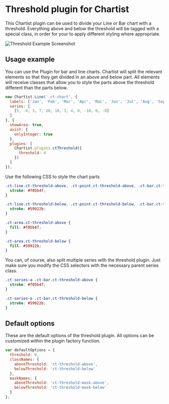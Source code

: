 # Threshold plugin for Chartist

This Chartist plugin can be used to divide your Line or Bar chart with a threshold. Everything above and below the 
threshold will be tagged with a special class, in order for your to apply different styling where appropriate.

![Threshold Example Screenshot](https://raw.github.com/gionkunz/chartist-plugin-threshold/master/ct-threshold-demo.gif "Threshold Example Screenshot")

## Usage example

You can use the Plugin for bar and line charts. Chartist will split the relevant elements so that they get divided in 
an above and below part. All elements will receive classes that allow you to style the parts above the threshold different
than the parts below.

```javascript
new Chartist.Line('.ct-chart', {
  labels: ['Jan', 'Feb', 'Mar', 'Apr', 'Mai', 'Jun', 'Jul', 'Aug', 'Sep', 'Oct', 'Nov', 'Dec'],
  series: [
    [5, -4, 3, 7, 20, 10, 3, 4, 8, -10, 6, -8]
  ]
}, {
  showArea: true,
  axisY: {
    onlyInteger: true
  },
  plugins: [
    Chartist.plugins.ctThreshold({
      threshold: 4
    })
  ]
});
```

Use the following CSS to style the chart parts

```css
.ct-line.ct-threshold-above, .ct-point.ct-threshold-above, .ct-bar.ct-threshold-above {
  stroke: #f05b4f;
}

.ct-line.ct-threshold-below, .ct-point.ct-threshold-below, .ct-bar.ct-threshold-below {
  stroke: #59922b;
}

.ct-area.ct-threshold-above {
  fill: #f05b4f;
}

.ct-area.ct-threshold-below {
  fill: #59922b;
}
```

You can, of course, also split multiple series with the threshold plugin. Just make sure you modify the CSS selectors 
with the necessary parent series class.

```css
.ct-series-a .ct-bar.ct-threshold-above {
  stroke: #f05b4f;
}

.ct-series-a .ct-bar.ct-threshold-below {
  stroke: #59922b;
}
```

## Default options

These are the default options of the threshold plugin. All options can be customized within the plugin factory function.

```javascript
var defaultOptions = {
  threshold: 0,
  classNames: {
    aboveThreshold: 'ct-threshold-above',
    belowThreshold: 'ct-threshold-below'
  },
  maskNames: {
    aboveThreshold: 'ct-threshold-mask-above',
    belowThreshold: 'ct-threshold-mask-below'
  }
};
```
